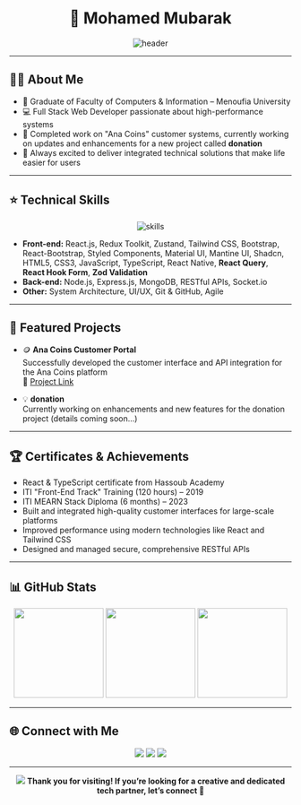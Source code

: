 <h1 align="center">👋 Mohamed Mubarak</h1>
<p align="center">
  <img src="https://capsule-render.vercel.app/api?type=waving&color=0:0080FF,100:00C6FF&height=180&section=header&text=Welcome%20to%20My%20GitHub!&fontAlign=40&fontSize=38&fontColor=ffffff" alt="header"/>
</p>

---

## 🧑‍💻 About Me

- 🏫 Graduate of Faculty of Computers & Information – Menoufia University  
- 💻 Full Stack Web Developer passionate about high-performance systems
- 🏢 Completed work on "Ana Coins" customer systems, currently working on updates and enhancements for a new project called **donation**
- 🚀 Always excited to deliver integrated technical solutions that make life easier for users

---

## ⭐ Technical Skills

<p align="center">
  <img src="https://skillicons.dev/icons?i=react,redux,ts,js,html,css,tailwind,bootstrap,materialui,nodejs,express,mongodb,styledcomponents,socketio,reactnative,reactquery,reacthookform" alt="skills" />
</p>

<ul>
  <li><b>Front-end:</b> React.js, Redux Toolkit, Zustand, Tailwind CSS, Bootstrap, React-Bootstrap, Styled Components, Material UI, Mantine UI, Shadcn, HTML5, CSS3, JavaScript, TypeScript, React Native, <b>React Query</b>, <b>React Hook Form</b>, <b>Zod Validation</b></li>
  <li><b>Back-end:</b> Node.js, Express.js, MongoDB, RESTful APIs, Socket.io</li>
  <li><b>Other:</b> System Architecture, UI/UX, Git & GitHub, Agile</li>
</ul>

---

## 🚀 Featured Projects

- 🪙 <b>Ana Coins Customer Portal</b>  
  Successfully developed the customer interface and API integration for the Ana Coins platform  
  🔗 [Project Link](https://donationhub-test.com:9900/)

- 💡 <b>donation</b>  
  Currently working on enhancements and new features for the donation project (details coming soon...)

---

## 🏆 Certificates & Achievements

- React & TypeScript certificate from Hassoub Academy
- ITI "Front-End Track" Training (120 hours) – 2019
- ITI MEARN Stack Diploma (6 months) – 2023
- Built and integrated high-quality customer interfaces for large-scale platforms
- Improved performance using modern technologies like React and Tailwind CSS
- Designed and managed secure, comprehensive RESTful APIs

---

## 📊 GitHub Stats

<p align="center">
  <img src="https://github-readme-stats.vercel.app/api?username=Mohamed-Mubarak-142000&show_icons=true&theme=gradient&hide_title=false&count_private=true" height="160"/>
  <img src="https://streak-stats.demolab.com/?user=Mohamed-Mubarak-142000&theme=algolia" height="160"/>
  <img src="https://github-readme-stats.vercel.app/api/top-langs/?username=Mohamed-Mubarak-142000&layout=compact&theme=gradient&langs_count=10" height="160"/>
</p>

---

## 🌐 Connect with Me

<p align="center">
  <a href="https://www.linkedin.com/in/mohamed-mubarak-142317215/" target="_blank"><img src="https://img.shields.io/badge/LinkedIn-0A66C2?style=for-the-badge&logo=linkedin&logoColor=white"/></a>
  <a href="https://www.facebook.com/mohamed.mubarak.662929" target="_blank"><img src="https://img.shields.io/badge/Facebook-1877F2?style=for-the-badge&logo=facebook&logoColor=white"/></a>
  <a href="https://www.instagram.com/mubarak142000/" target="_blank"><img src="https://img.shields.io/badge/Instagram-E4405F?style=for-the-badge&logo=instagram&logoColor=white"/></a>
</p>

---

<div align="center">
  <img src="https://capsule-render.vercel.app/api?type=waving&color=0:00C6FF,100:0080FF&height=90&section=footer"/>
  <b>Thank you for visiting! If you’re looking for a creative and dedicated tech partner, let’s connect 🚀</b>
</div>
